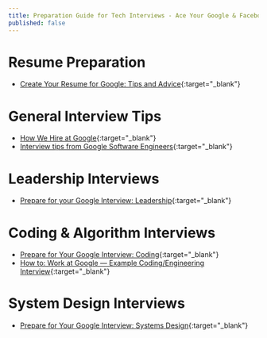 ```yaml
---
title: Preparation Guide for Tech Interviews - Ace Your Google & Facebook (Meta) Interviews
published: false
---
```


# Resume Preparation

* [Create Your Resume for Google: Tips and Advice](https://youtu.be/BYUy1yvjHxE){:target="_blank"}

# General Interview Tips

* [How We Hire at Google](https://youtu.be/zhUgaKb0s5A){:target="_blank"}
* [Interview tips from Google Software Engineers](https://youtu.be/XOtrOSatBoY){:target="_blank"}


# Leadership Interviews

* [Prepare for your Google Interview: Leadership](https://youtu.be/2Cr3-et4xkI){:target="_blank"}


# Coding & Algorithm Interviews

* [Prepare for Your Google Interview: Coding](https://youtu.be/6ZZX9iIgFoo){:target="_blank"}
* [How to: Work at Google — Example Coding/Engineering Interview](https://youtu.be/XKu_SEDAykw){:target="_blank"}

# System Design Interviews

* [Prepare for Your Google Interview: Systems Design](https://youtu.be/Gg318hR5JY0){:target="_blank"}
